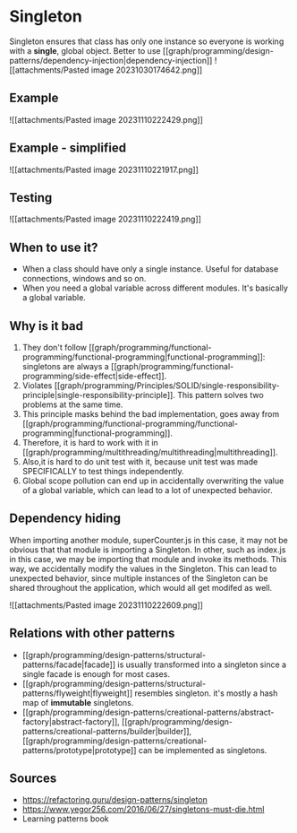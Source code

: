 # Singleton
Singleton ensures that class has only one instance so everyone is working with a **single**, global object. Better to use [[graph/programming/design-patterns/dependency-injection|dependency-injection]]
![[attachments/Pasted image 20231030174642.png]]

## Example
![[attachments/Pasted image 20231110222429.png]]

## Example - simplified
![[attachments/Pasted image 20231110221917.png]]

## Testing
![[attachments/Pasted image 20231110222419.png]]

## When to use it?
- When a class should have only a single instance. Useful for database connections, windows and so on.
- When you need a global variable across different modules. It's basically a global variable.

## Why is it bad
1. They don't follow [[graph/programming/functional-programming/functional-programming|functional-programming]]: singletons are always a [[graph/programming/functional-programming/side-effect|side-effect]].
2. Violates [[graph/programming/Principles/SOLID/single-responsibility-principle|single-responsibility-principle]]. This pattern solves two problems at the same time.
3. This principle masks behind the bad implementation, goes away from [[graph/programming/functional-programming/functional-programming|functional-programming]]. 
4. Therefore, it is hard to work with it in [[graph/programming/multithreading/multithreading|multithreading]]. 
5. Also,it is hard to do unit test with it, because unit test was made SPECIFICALLY to test things independently.
6. Global scope pollution can end up in accidentally overwriting the value of a global variable, which can lead to a lot of unexpected behavior.

## Dependency hiding
When importing another module, superCounter.js in this case, it may not be
obvious that that module is importing a Singleton. In other, such
as index.js in this case, we may be importing that module and invoke its
methods. This way, we accidentally modify the values in the Singleton. This
can lead to unexpected behavior, since multiple instances of the Singleton can
be shared throughout the application, which would all get modifed as well.

![[attachments/Pasted image 20231110222609.png]]



## Relations with other patterns
- [[graph/programming/design-patterns/structural-patterns/facade|facade]] is usually transformed into a singleton since a single facade is enough for most cases.
- [[graph/programming/design-patterns/structural-patterns/flyweight|flyweight]] resembles singleton. it's mostly a hash map of **immutable** singletons.
- [[graph/programming/design-patterns/creational-patterns/abstract-factory|abstract-factory]], [[graph/programming/design-patterns/creational-patterns/builder|builder]], [[graph/programming/design-patterns/creational-patterns/prototype|prototype]] can be implemented as singletons.

## Sources
- https://refactoring.guru/design-patterns/singleton
- https://www.yegor256.com/2016/06/27/singletons-must-die.html
- Learning patterns book
